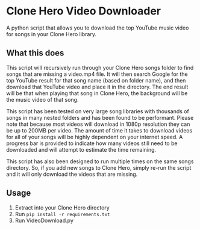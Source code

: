 Clone Hero Video Downloader
===========
A python script that allows you to download the top YouTube music video for songs in your Clone Hero library.


What this does
-------
This script will recursively run through your Clone Hero songs folder to find songs that are missing a video.mp4 file.  It will then search Google for the top YouTube result for that song name (based on folder name), and then download that YouTube video and place it in the directory. The end result will be that when playing that song in Clone Hero, the background will be the music video of that song.

This script has been tested on very large song libraries with thousands of songs in many nested folders and has been found to be performant.  Please note that because most videos will download in 1080p resolution they can be up to 200MB per video.  The amount of time it takes to download videos for all of your songs will be highly dependent on your internet speed.  A progress bar is provided to indicate how many videos still need to be downloaded and will attempt to estimate the time remaining.

This script has also been designed to run multiple times on the same songs directory.  So, if you add new songs to Clone Hero, simply re-run the script and it will only download the videos that are missing.


Usage
-------
1. Extract into your Clone Hero directory
2. Run `pip install -r requirements.txt`
3. Run VideoDownload.py